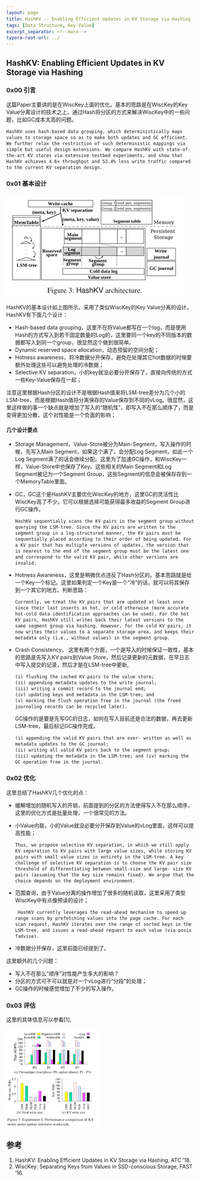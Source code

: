 ```yaml
---
layout: page
title: HashKV -- Enabling Efficient Updates in KV Storage via Hashing
tags: [Data Structure, Key-Value]
excerpt_separator: <!--more-->
typora-root-url: ../
---
```


## HashKV: Enabling Efficient Updates in KV Storage via Hashing

### 0x00 引言

  这篇Paper主要讲的是在WiscKey上面的优化。基本的思路是在WiscKey的Key Value分离设计的技术之上，通过Hash将分区的方式来解决WiscKey中的一些问题，比如GC成本太高的问题。

```
HashKV uses hash-based data grouping, which deterministically maps values to storage space so as to make both updates and GC efficient. We further relax the restriction of such deterministic mappings via simple but useful design extensions. We compare HashKV with state-of-the-art KV stores via extensive testbed experiments, and show that HashKV achieves 4.6× throughput and 53.4% less write traffic compared to the current KV separation design.
```

### 0x01 基本设计

<img src="/assets/img/hashkv-arch.png" alt="hashkv-arch" style="zoom: 50%;" />

HashKV的基本设计如上图所示。采用了类似WiscKey的Key Value分离的设计。HashKV有下面几个设计：

* Hash-based data grouping，这里不在将Value都写在一个log，而是使用Hash的方式写入到若干固定数量的Log的，这里要同一个key的不同版本的数据都写入到同一个group，很显然这个做到很简单。
* Dynamic reserved space allocation，动态预留的空间分配；
* Hotness awareness，将冷数据分开保存，避免在处理其它hot数据的时候要额外处理这些可以避免处理的冷数据；
* Selective KV separation，小的key就没必要分开保存了，直接向传统的方式一些Key-Value保存在一起；

注意这里根据Hash分区的设计不是根据Hash值来将LSM-tree差分为几个小的LSM-tree，而是根据Hash值将分离保存的Value保存到不同的vLog。很显然，这里这样做的事一个缺点就是增加了写入的“随机性”，即写入不在那么顺序了，而是变得更加分散，这个对性能是一个负面的影响；

#### 几个设计要点

* Storage Management，Value-Store被分为Main-Segment，写入操作的时候，先写入Main Segment，如果这个满了，会分配Log Segment，如此一个Log Segment满了的话会继续分配。这里为了加速GC操作，和WiscKey一样，Value-Store中也保存了Key。这些相关的Main Segment和Log Segment被记为一个Segment Group，这些Segment的信息会被保存存到一个MemoryTable里面。

* GC，GC这个是HashKV主要优化WiscKey的地方，这里GC的灵活性比WiscKey高了不少。它可以根据选择可能获得最多收益的Segment Group进行GC操作。

  ```
  HashKV sequentially scans the KV pairs in the segment group without querying the LSM-tree. Since the KV pairs are written to the segment group in a log-structured manner, the KV pairs must be sequentially placed according to their order of being updated. For a KV pair that has multiple versions of updates, the version that is nearest to the end of the segment group must be the latest one and correspond to the valid KV pair, while other versions are invalid.
  ```

* Hotness Awareness，这里是稍微优点违反了Hash分区的。基本思路就是给一个Key一个标记。这里如果判定一个Key是一个“冷”的话，就可以将其保存到一个其它的地方。判断思路：

  ```
  Currently, we treat the KV pairs that are updated at least once since their last inserts as hot, or cold otherwise (more accurate hot-cold data identification approaches can be used). For the hot KV pairs, HashKV still writes back their latest versions to the same segment group via hashing. However, for the cold KV pairs, it now writes their values to a separate storage area, and keeps their metadata only (i.e., without values) in the segment group.
  ```

* Crash Consistency， 这里有两个方面，一个是写入的时候保证一致性，基本的思路是先写入KV pairs到Value Store，然后记录更新的元数据，在早日志中写入提交的记录，然后才是在LSM-tree中更新,

  ```
  (i) flushing the cached KV pairs to the value store; 
  (ii) appending metadata updates to the write journal; 
  (iii) writing a commit record to the journal end; 
  (iv) updating keys and metadata in the LSM-tree; and 
  (v) marking the flush operation free in the journal (the freed journaling records can be recycled later).
  ```

  GC操作的是要是先写GC的日志，如何在写入目前还是合法的数据，再去更新LSM-tree，最后标记GC操作完成，

  ```
  (i) appending the valid KV pairs that are over- written as well as metadata updates to the GC journal;
  (ii) writing all valid KV pairs back to the segment group; 
  (iii) updating the metadata in the LSM-tree; and (iv) marking the GC operation free in the journal.
  ```

### 0x02 优化

这里总结了HashKV几个优化的点：

* 缓解增加的随机写入的开销，前面提到的分区的方法使得写入不在那么顺序，这里的优化方式是批量处理，一个很常见的方法。

* 小Value内联，小的Value就没必要分开保存到Value的vLog里面，这样可以提高性能；

  ```
  Thus, we propose selective KV separation, in which we still apply KV separation to KV pairs with large value sizes, while storing KV pairs with small value sizes in entirety in the LSM-tree. A key challenge of selective KV separation is to choose the KV pair size threshold of differentiating between small-size and large- size KV pairs (assuming that the key size remains fixed). We argue that the choice depends on the deployment environment.
  ```

* 范围查询，由于Value分离的操作增加了很多的随机读取，这里采用了类型WiscKey中有点像预读的设计；

  ```
   HashKV currently leverages the read-ahead mechanism to speed up range scans by prefetching values into the page cache. For each scan request, HashKV iterates over the range of sorted keys in the LSM-tree, and issues a read-ahead request to each value (via posix fadvise).
  ```

* 冷数据分开保存，这里前面已经提到了。

这里额外的几个问题：

* 写入不在那么“顺序”对性能产生多大的影响？
* 分区的方式可不可以就是对一个vLog进行“分段”的处理；
* GC操作的时候感觉增加了不少的写入操作。

### 0x03 评估

这里的具体信息可以参看[1],

<img src="/assets/img/hashkv-perf.png" alt="hashkv-perf" style="zoom: 33%;" />

## 参考

1. HashKV: Enabling Efficient Updates in KV Storage via Hashing, ATC ’18.
2. WiscKey: Separating Keys from Values in SSD-conscious Storage, FAST ’16.